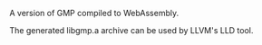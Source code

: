 A version of GMP compiled to WebAssembly. 

The generated libgmp.a archive can be used by LLVM's LLD tool.
